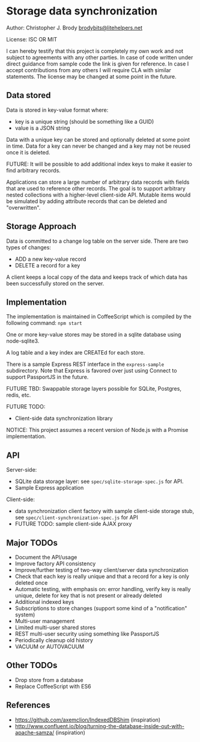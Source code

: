 # Storage data synchronization

Author: Christopher J. Brody <brodybits@litehelpers.net>

License: ISC OR MIT

I can hereby testify that this project is completely my own work and not subject to agreements with any other parties. In case of code written under direct guidance from sample code the link is given for reference. In case I accept contributions from any others I will require CLA with similar statements. The license may be changed at some point in the future.

## Data stored

Data is stored in key-value format where:
- key is a unique string (should be something like a GUID)
- value is a JSON string

Data with a unique key can be stored and optionally deleted at some point in time. Data for a key can never be changed and a key may not be reused once it is deleted.

FUTURE: It will be possible to add additional index keys to make it easier to find arbitrary records.

Applications can store a large number of arbitrary data records with fields that are used to reference other records. The goal is to support arbitrary nested collections with a higher-level client-side API. Mutable items would be simulated by adding attribute records that can be deleted and "overwritten".

## Storage Approach

Data is committed to a change log table on the server side. There are two types of changes:
- ADD a new key-value record
- DELETE a record for a key

A client keeps a local copy of the data and keeps track of which data has been successfully stored on the server.

## Implementation

The implementation is maintained in CoffeeScript which is compiled by the following command: `npm start`

One or more key-value stores may be stored in a sqlite database using node-sqlite3.

A log table and a key index are CREATEd for each store.

There is a sample Express REST interface in the `express-sample` subdirectory. Note that Express is favored over just using Connect to support PassportJS in the future.

FUTURE TBD: Swappable storage layers possible for SQLite, Postgres, redis, etc.

FUTURE TODO:
- Client-side data synchronization library

NOTICE: This project assumes a recent version of Node.js with a Promise implementation.

## API

Server-side:
- SQLite data storage layer: see `spec/sqlite-storage-spec.js` for API.
- Sample Express application

Client-side:
- data synchronization client factory with sample client-side storage stub, see `spec/client-synchronization-spec.js` for API
- FUTURE TODO: sample client-side AJAX proxy

## Major TODOs

- Document the API/usage
- Improve factory API consistency
- Improve/further testing of two-way client/server data synchronization
- Check that each key is really unique and that a record for a key is only deleted once
- Automatic testing, with emphasis on: error handling, verify key is really unique, delete for key that is not present or already deleted
- Additional indexed keys
- Subscriptions to store changes (support some kind of a "notification" system)
- Multi-user management
- Limited multi-user shared stores
- REST multi-user security using something like PassportJS
- Periodically cleanup old history
- VACUUM or AUTOVACUUM

## Other TODOs

- Drop store from a database
- Replace CoffeeScript with ES6

## References

- https://github.com/axemclion/IndexedDBShim (inspiration)
- http://www.confluent.io/blog/turning-the-database-inside-out-with-apache-samza/ (inspiration)
